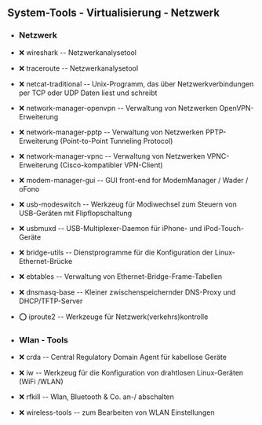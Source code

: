 ##  System-Tools - Virtualisierung - Netzwerk

- ###  Netzwerk

- :x:  wireshark  --		Netzwerkanalysetool
- :x:  traceroute  --		Netzwerkanalysetool
- :x:  netcat-traditional  --		Unix-Programm, das über Netzwerkverbindungen per TCP oder UDP Daten liest und schreibt
- :x:  network-manager-openvpn  --	Verwaltung von Netzwerken OpenVPN-Erweiterung
- :x:  network-manager-pptp  --		Verwaltung von Netzwerken PPTP-Erweiterung (Point-to-Point Tunneling Protocol)
- :x:  network-manager-vpnc  --		Verwaltung von Netzwerken VPNC-Erweiterung (Cisco-kompatibler VPN-Client)
- :x:  modem-manager-gui  --		GUI front-end for ModemManager / Wader / oFono
- :x:  usb-modeswitch  --	Werkzeug für Modiwechsel zum Steuern von USB-Geräten mit Flipflopschaltung
- :x:  usbmuxd  --		USB-Multiplexer-Daemon für iPhone- und iPod-Touch-Geräte

- :x:  bridge-utils  -- Dienstprogramme für die Konfiguration der Linux-Ethernet-Brücke
- :x:  ebtables  --	Verwaltung von Ethernet-Bridge-Frame-Tabellen
- :x:  dnsmasq-base  -- Kleiner zwischenspeichernder DNS-Proxy und DHCP/TFTP-Server
- :o:  iproute2  --	Werkzeuge für Netzwerk(verkehrs)kontrolle



- ###  Wlan - Tools

- :x:  crda  --		Central Regulatory Domain Agent für kabellose Geräte
 - :x:  iw  --		Werkzeug für die Konfiguration von drahtlosen Linux-Geräten (WiFi /WLAN)
- :x:  rfkill  --	Wlan, Bluetooth & Co. an-/ abschalten
- :x:  wireless-tools  --	zum Bearbeiten von WLAN Einstellungen
